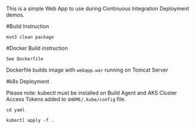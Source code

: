 This is a simple Web App to use during Continuous Integration Deployment demos.

#Build Instruction

```
mvn3 clean package
```


#Docker Build instruction

```
See Dockerfile
```

Dockerfile builds image with ```webapp.war``` running on Tomcat Server


#k8s Deployment

Please note:  kubectl must be installed on Build Agent and AKS Cluster Access Tokens added to ```$HOME/.kube/config``` file.

```
cd yaml

kubectl apply -f .
```




